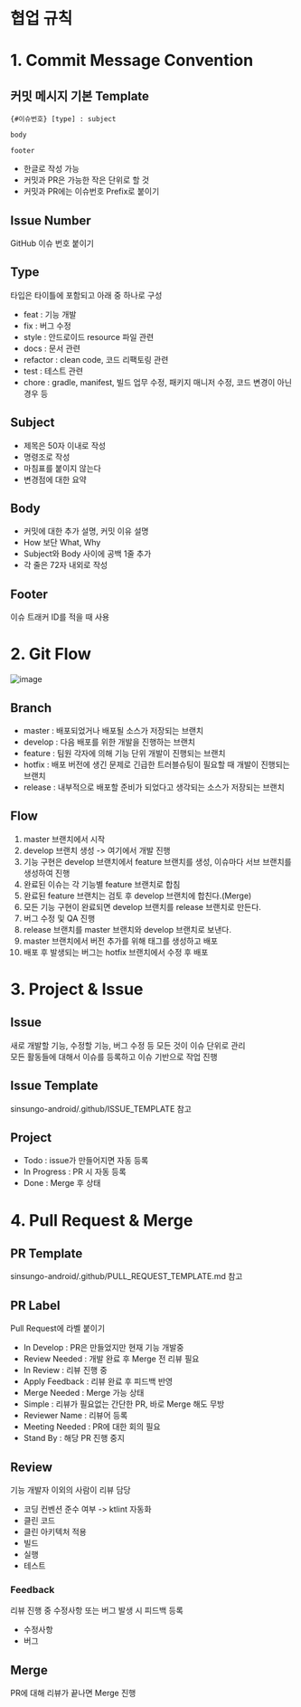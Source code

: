 # 협업 규칙

# 1. Commit Message Convention

## 커밋 메시지 기본 Template
```
{#이슈번호} [type] : subject

body

footer
```

- 한글로 작성 가능
- 커밋과 PR은 가능한 작은 단위로 할 것
- 커밋과 PR에는 이슈번호 Prefix로 붙이기

## Issue Number
GitHub 이슈 번호 붙이기

## Type
타입은 타이틀에 포함되고 아래 중 하나로 구성
- feat : 기능 개발
- fix : 버그 수정
- style : 안드로이드 resource 파일 관련
- docs : 문서 관련
- refactor : clean code, 코드 리팩토링 관련
- test : 테스트 관련
- chore : gradle, manifest, 빌드 업무 수정, 패키지 매니저 수정, 코드 변경이 아닌 경우 등

## Subject
- 제목은 50자 이내로 작성
- 명령조로 작성
- 마침표를 붙이지 않는다
- 변경점에 대한 요약

## Body
- 커밋에 대한 추가 설명, 커밋 이유 설명
- How 보단 What, Why
- Subject와 Body 사이에 공백 1줄 추가
- 각 줄은 72자 내외로 작성

## Footer
이슈 트래커 ID를 적을 때 사용

# 2. Git Flow
![image](https://user-images.githubusercontent.com/58630483/111866498-3832c480-89b1-11eb-8590-c03282499b3f.png)

## Branch
- master : 배포되었거나 배포될 소스가 저장되는 브랜치
- develop : 다음 배포를 위한 개발을 진행하는 브랜치
- feature : 팀원 각자에 의해 기능 단위 개발이 진행되는 브랜치
- hotfix : 배포 버전에 생긴 문제로 긴급한 트러블슈팅이 필요할 때 개발이 진행되는 브랜치
- release : 내부적으로 배포할 준비가 되었다고 생각되는 소스가 저장되는 브랜치

## Flow
1. master 브랜치에서 시작
2. develop 브랜치 생성 -> 여기에서 개발 진행
3. 기능 구현은 develop 브랜치에서 feature 브랜치를 생성, 이슈마다 서브 브랜치를 생성하여 진행
4. 완료된 이슈는 각 기능별 feature 브랜치로 합침
5. 완료된 feature 브랜치는 검토 후 develop 브랜치에 합친다.(Merge)
6. 모든 기능 구현이 완료되면 develop 브랜치를 release 브랜치로 만든다.
7. 버그 수정 및 QA 진행
8. release 브랜치를 master 브랜치와 develop 브랜치로 보낸다.
9. master 브랜치에서 버전 추가를 위해 태그를 생성하고 배포
10. 배포 후 발생되는 버그는 hotfix 브랜치에서 수정 후 배포

# 3. Project & Issue

## Issue
새로 개발할 기능, 수정할 기능, 버그 수정 등 모든 것이 이슈 단위로 관리<br/>
모든 활동들에 대해서 이슈를 등록하고 이슈 기반으로 작업 진행

## Issue Template
sinsungo-android/.github/ISSUE_TEMPLATE 참고

## Project
- Todo : issue가 만들어지면 자동 등록
- In Progress : PR 시 자동 등록
- Done : Merge 후 상태

# 4. Pull Request & Merge

## PR Template
sinsungo-android/.github/PULL_REQUEST_TEMPLATE.md 참고

## PR Label
Pull Request에 라벨 붙이기
- In Develop : PR은 만들었지만 현재 기능 개발중
- Review Needed : 개발 완료 후 Merge 전 리뷰 필요
- In Review : 리뷰 진행 중
- Apply Feedback : 리뷰 완료 후 피드백 반영
- Merge Needed : Merge 가능 상태
- Simple : 리뷰가 필요없는 간단한 PR, 바로 Merge 해도 무방
- Reviewer Name : 리뷰어 등록
- Meeting Needed : PR에 대한 회의 필요
- Stand By : 해당 PR 진행 중지

## Review
기능 개발자 이외의 사람이 리뷰 담당
- 코딩 컨벤션 준수 여부 -> ktlint 자동화
- 클린 코드
- 클린 아키텍처 적용
- 빌드
- 실행
- 테스트

### Feedback
리뷰 진행 중 수정사항 또는 버그 발생 시 피드백 등록
- 수정사항
- 버그

## Merge
PR에 대해 리뷰가 끝나면 Merge 진행
